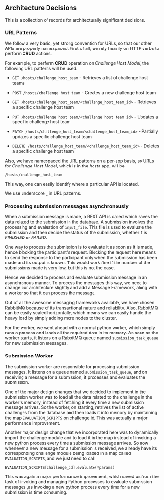 ## Architecture Decisions

This is a collection of records for architecturally significant decisions.

### URL Patterns

We follow a very basic, yet strong convention for URLs, so that our other APIs are properly namespaced. First of all, we rely heavily on
HTTP verbs to perform **CRUD** actions.

For example, to perform **CRUD** operation on _Challenge Host Model_, the following URL patterns will be used.

* `GET /hosts/challenge_host_team` - Retrieves a list of challenge host teams

* `POST /hosts/challenge_host_team` - Creates a new challenge host team

* `GET /hosts/challenge_host_team/<challenge_host_team_id>` - Retrieves a specific challenge host team

* `PUT /hosts/challenge_host_team/<challenge_host_team_id>` - Updates a specific challenge host team

* `PATCH /hosts/challenge_host_team/<challenge_host_team_id>` - Partially updates a specific challenge host team

* `DELETE /hosts/challenge_host_team/<challenge_host_team_id>` - Deletes a specific challenge host team

Also, we have namespaced the URL patterns on a per-app basis, so URLs for _Challenge Host Model_, which is in the _hosts_ app, 
will be

```
/hosts/challenge_host_team
```

This way, one can easily identify where a particular API is located.

We use underscore **_** in URL patterns.

### Processing submission messages asynchronously

When a submission message is made, a REST API is called which saves the data related to the submission in the database. A submission 
involves the processing and evaluation of `input_file`. This file is used to evaluate the submission and then decide the status of 
the submission, whether it is _FINISHED_ or _FAILED_.

One way to process the submission is to evaluate it as soon as it is made, hence blocking the participant's request. Blocking the 
request here means to send the response to the participant only when the submission has been made and its output is known. This would 
work fine if the number of the submissions made is very low, but this is not the case.

Hence we decided to process and evaluate submission message in an asynchronous manner. To process the messages this way, we need to 
change our architecture slightly and add a Message Framework, along with a worker so that it can process the message.

Out of all the awesome messaging frameworks available, we have chosen RabbitMQ because of its transactional nature and reliability.
Also, RabbitMQ can be easily scaled horizontally, which means we can easily handle the heavy load by simply adding more nodes to the 
cluster.

For the worker, we went ahead with a normal python worker, which simply runs a process and loads all the required data in its memory. 
As soon as the worker starts, it listens on a RabbitMQ queue named `submission_task_queue` for new submission messages.

### Submission Worker

The submission worker are responsible for processing submission messages. It listens on a queue named `submission_task_queue`, and on 
receiving a message for a submission, it processes and evaluates the submission.

One of the major design changes that we decided to implement in the submission worker was to load all the data related to the challenge
in the worker's memory, instead of fetching it every time a new submission message arrives. So the worker, on starting, retrives the 
list of active challenges from the database and then loads it into memory by maintaining the map `EVALUATION_SCRIPTS` on challenge id. 
This was actually a major performance improvement.

Another major design change that we incorporated here was to dynamically import the challenge module and to load it in the map instead 
of invoking a new python process every time a submission message arrives. So now whenever a new message for a submission is received,
we already have its corresponding challenge module being loaded in a map called `EVALUATION_SCRIPTS`, and we just need to call

```
EVALUATION_SCRIPTS[challenge_id].evaluate(*params)
```

This was again a major performance improvement, which saved us from the task of invoking and managing Python processes to evaluate 
submission messages ,as invoking a new python process every time for a new submission is time consuming.
